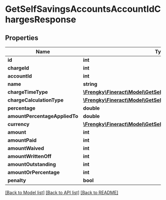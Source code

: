 # GetSelfSavingsAccountsAccountIdChargesResponse

## Properties
Name | Type | Description | Notes
------------ | ------------- | ------------- | -------------
**id** | **int** |  | [optional] 
**chargeId** | **int** |  | [optional] 
**accountId** | **int** |  | [optional] 
**name** | **string** |  | [optional] 
**chargeTimeType** | [**\Frengky\Fineract\Model\GetSelfSavingsChargeTimeType**](GetSelfSavingsChargeTimeType.md) |  | [optional] 
**chargeCalculationType** | [**\Frengky\Fineract\Model\GetSelfSavingsChargeCalculationType**](GetSelfSavingsChargeCalculationType.md) |  | [optional] 
**percentage** | **double** |  | [optional] 
**amountPercentageAppliedTo** | **double** |  | [optional] 
**currency** | [**\Frengky\Fineract\Model\GetSelfSavingsCurrency**](GetSelfSavingsCurrency.md) |  | [optional] 
**amount** | **int** |  | [optional] 
**amountPaid** | **int** |  | [optional] 
**amountWaived** | **int** |  | [optional] 
**amountWrittenOff** | **int** |  | [optional] 
**amountOutstanding** | **int** |  | [optional] 
**amountOrPercentage** | **int** |  | [optional] 
**penalty** | **bool** |  | [optional] 

[[Back to Model list]](../../README.md#documentation-for-models) [[Back to API list]](../../README.md#documentation-for-api-endpoints) [[Back to README]](../../README.md)

